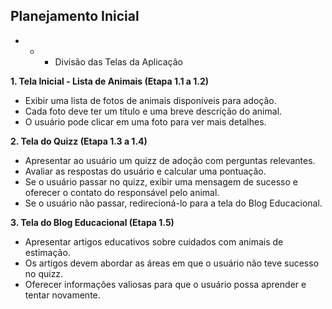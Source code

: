 ## Planejamento Inicial

- - - Divisão das Telas da Aplicação

**1. Tela Inicial - Lista de Animais (Etapa 1.1 a 1.2)**

- Exibir uma lista de fotos de animais disponíveis para adoção.
- Cada foto deve ter um título e uma breve descrição do animal.
- O usuário pode clicar em uma foto para ver mais detalhes.

**2. Tela do Quizz (Etapa 1.3 a 1.4)**

- Apresentar ao usuário um quizz de adoção com perguntas relevantes.
- Avaliar as respostas do usuário e calcular uma pontuação.
- Se o usuário passar no quizz, exibir uma mensagem de sucesso e oferecer o contato do responsável pelo animal.
- Se o usuário não passar, redirecioná-lo para a tela do Blog Educacional.

**3. Tela do Blog Educacional (Etapa 1.5)**

- Apresentar artigos educativos sobre cuidados com animais de estimação.
- Os artigos devem abordar as áreas em que o usuário não teve sucesso no quizz.
- Oferecer informações valiosas para que o usuário possa aprender e tentar novamente.
